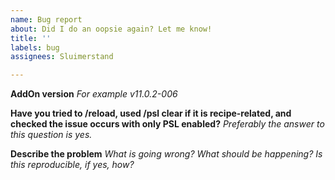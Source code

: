 ```yaml
---
name: Bug report
about: Did I do an oopsie again? Let me know!
title: ''
labels: bug
assignees: Sluimerstand

---
```


**AddOn version**
_For example v11.0.2-006_

**Have you tried to /reload, used /psl clear if it is recipe-related, and checked the issue occurs with only PSL enabled?**
_Preferably the answer to this question is yes._

**Describe the problem**
_What is going wrong? What should be happening? Is this reproducible, if yes, how?_

